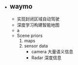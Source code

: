 - ## waymo
	- 实现封闭区域自动驾驶
	- 深度学习构建智能地图
	- a
	- Scene priors
		1. maps
		2. sensor data
			- camera 大量语义信息
			- Radar 深度信息
<!--stackedit_data:
eyJoaXN0b3J5IjpbMTUzMTQ0NjQxOSwxNjk2NDU0ODgyXX0=
-->
